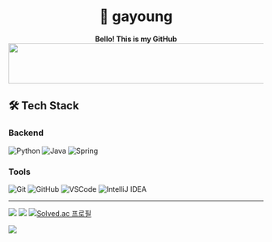 <div align="center">

  <h1>🐶 gayoung</h1>
  <strong>Bello! This is my GitHub</strong>

</div>



<a href="https://www.gitanimals.org/en_US?utm_medium=image&utm_source=gayo73&utm_content=line">
  <img
    src="https://render.gitanimals.org/lines/gayo73?pet-id=746411418525997656"
    width="1000"
    height="80"
  />
</a>
  
<!--
 <img align="right" width="23" src="" />
-->
  

<div align="left">

## 🛠 Tech Stack

### Backend
![Python](https://img.shields.io/badge/Python-1572B6?style=flat&logo=css3&logoColor=white)
![Java](https://img.shields.io/badge/Java-007396?style=flat&logo=java&logoColor=white)
![Spring](https://img.shields.io/badge/Spring-6DB33F?style=flat&logo=spring&logoColor=white)

### Tools
![Git](https://img.shields.io/badge/Git-F05032?style=flat&logo=git&logoColor=white)
![GitHub](https://img.shields.io/badge/GitHub-181717?style=flat&logo=github&logoColor=white)
![VSCode](https://img.shields.io/badge/VSCode-007ACC?style=flat&logo=visualstudiocode&logoColor=white)
![IntelliJ IDEA](https://img.shields.io/badge/IntelliJ_IDEA-000000?style=flat&logo=intellijidea&logoColor=white)

---

<a href="https://www.notion.so/1fc3eee2242c8099b206e4d57278ccc4?source=copy_link"><img src="https://img.shields.io/badge/Notion-232323?style=badge&logo=Notion&logoColor=white"/></a> 
<a href="https://www.instagram.com/ga0_0.4/"><img src="https://img.shields.io/badge/instagram-d62976?style=badge&logo=Instagram&logoColor=white"/></a> 
[![Solved.ac
프로필](http://mazassumnida.wtf/api/mini/generate_badge?boj=sgy7315)](https://solved.ac/sgy7315)

<img src="http://mazandi.herokuapp.com/api?handle=sgy7315&theme=warm"/>

